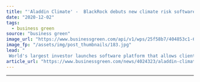 ```yaml
---
title: "'Aladdin Climate' -  BlackRock debuts new climate risk software platform for clients"
date: "2020-12-02"
tags: 
  - business green
source: "business green"
image_url: "https://www.businessgreen.com/api/v1/wps/25f58b7/404853c1-62bb-437a-9f71-9bae4ba22934/5/blackrock-185x114.jpg"
image_fp: "/assets/img/post_thumbnails/183.jpg"
lead: "
 World's largest investor launches software platform that allows clients to stress test investments against different warming scenarios, as company reveals climate risk is now clients' number one concern ..."
article_url: "https://www.businessgreen.com/news/4024323/aladdin-climate-blackrock-builds-climate-risk-software-clients"
---
```


---
